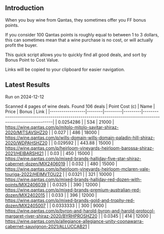 ## Introduction

When you buy wine from Qantas, they sometimes offer you FF bonus points. 

If you consider 100 Qantas points is roughly equal to between 1 to 3 dollars, this can sometimes mean that a wine purchase is no cost, or will actually profit the buyer.

This quick script allows you to quickly find all good deals, and sort by Bonus Point to Cost Value.

Links will be copied to your clipboard for easier navigation.

## Latest Results

Run on 2024-12-12

Scanned 4 pages of wine deals.
Found 106 deals
|   Point Cost (c) | Name   |   Price |   Bonus | Link                                                                                                         |
|------------------|--------|---------|---------|--------------------------------------------------------------------------------------------------------------|
|        0.0254286 |        |  534    |   21000 | https://wine.qantas.com/p/mitolo-mitolo-savitar-shiraz-2020/MITSAVSHZ20                                      |
|        0.027     |        |  486    |   18000 | https://wine.qantas.com/p/wills-domain-wills-domain-paladin-hill-shiraz-2020/WDPAHSHZ20                      |
|        0.029592  |        |  443.88 |   15000 | https://wine.qantas.com/p/heirloom-vineyards-heirloom-barossa-shiraz-2021/HEIBARSHI21                        |
|        0.03      |        |  450    |   15000 | https://wine.qantas.com/p/mixed-brands-halliday-five-star-shiraz-cabernet-dozen/MIX2406019                   |
|        0.032     |        |  480    |   15000 | https://wine.qantas.com/p/heirloom-vineyards-heirloom-mclaren-vale-touriga-2022/HEIMVTOU22                   |
|        0.0321    |        |  321    |   10000 | https://wine.qantas.com/p/mixed-brands-halliday-red-dozen-with-points/MIX2406039                             |
|        0.0325    |        |  390    |   12000 | https://wine.qantas.com/p/mixed-brands-premium-australian-red-dozen/MIX2402015                               |
|        0.033     |        |  396    |   12000 | https://wine.qantas.com/p/mixed-brands-gold-and-trophy-red-dozen/MIX2405007                                  |
|        0.0333333 |        |  300    |    9000 | https://wine.qantas.com/p/byron-and-harold-byron-and-harold-protocol-margaret-river-shiraz-2020/BYRHPROSHZ20 |
|        0.0345    |        |  414    |   12000 | https://wine.qantas.com/p/allegiance-allegiance-unity-coonawarra-cabernet-sauvignon-2021/ALLUCCAB21          |

